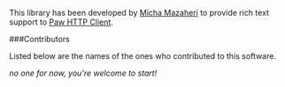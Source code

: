 This library has been developed by [Micha Mazaheri](https://github.com/mittsh/) to provide rich text support to [Paw HTTP Client](http://luckymarmot.com/paw).


###Contributors

Listed below are the names of the ones who contributed to this software.

*no one for now, you're welcome to start!*
